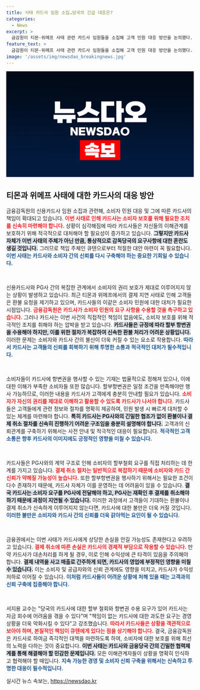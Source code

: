 ```yaml
---
title: 사태 카드사 임원 소집…당국의 긴급 대응은?
categories:
  - News
excerpt: >
  금감원이 티몬·위메프 사태 관련 카드사 임원들을 소집해 고객 민원 대응 방안을 논의했다. 카드사는 할부 철회와 항변권 수용을 요구받을 가능성에 불안감을 느끼고 있다. 책임 주체 큐텐 대신 일부 손실을 떠안아야 할 상황에 카드업계가 긴장하고 있다.
feature_text: >
  금감원이 티몬·위메프 사태 관련 카드사 임원들을 소집해 고객 민원 대응 방안을 논의했다. 카드사는 할부 철회와 항변권 수용을 요구받을 가능성에 불안감을 느끼고 있다. 책임 주체 큐텐 대신 일부 손실을 떠안아야 할 상황에 카드업계가 긴장하고 있다.
image: '/assets/img/newsdao_breakingnews.jpg'
---
```


<p><img src="/assets/img/newsdao_breakingnews.jpg" alt="pcversion 속보" /></p>

<h2 data-ke-size="size26">티몬과 위메프 사태에 대한 카드사의 대응 방안</h2>

<p>금융감독원의 신용카드사 임원 소집과 관련해, 소비자 민원 대응 및 그에 따른 카드사의 책임이 확대되고 있습니다. <b><span style="color: #ee2323;">이번 사태로 인해 카드사는 소비자 보호를 위해 필요한 조치를 신속히 마련해야 합니다.</span></b> 상황이 심각해짐에 따라 카드사들은 자신들의 이해관계를 보호하기 위해 적극적으로 대처해야 할 필요성이 증가하고 있습니다. <b><span style="background-color: #21538527;">그렇지만 카드사 자체가 이번 사태의 주체가 아닌 만큼, 통상적으로 감독당국의 요구사항에 대한 혼란도 생길 것입니다.</span></b> 그러므로 책임 주체인 큐텐으로부터 적절한 대안 마련이 꼭 필요합니다. <b><span style="color: #1a5490;">이번 사태는 카드사와 소비자 간의 신뢰를 다시 구축해야 하는 중요한 기회일 수 있습니다.</span></b></p>

<p data-ke-size="size16">&nbsp;</p>

<p>신용카드사와 PG사 간의 복잡한 관계에서 소비자의 권리 보호가 제대로 이루어지지 않는 상황이 발생하고 있습니다. 최근 티몬과 위메프에서의 결제 지연 사태로 인해 고객들은 환불 요청을 제기하고 있으며, 카드사들의 이같은 소비자 민원에 대한 대처가 필요한 시점입니다. <b><span style="color: #ee2323;">금융감독원은 카드사가 소비자 민원의 요구 사항을 수용할 것을 촉구하고 있습니다.</span></b> 그러나 카드사는 이번 사건의 직접적인 책임이 없음에도, 소비자 보호를 위해 적극적인 조치를 취해야 하는 압박을 받고 있습니다. <b><span style="background-color: #21538527;">카드사들은 규정에 따라 할부 항변권을 수용해야 하지만, 이를 위한 절차가 복잡하여 신속한 환불 처리가 어려운 상황입니다.</span></b> 이러한 문제는 소비자와 카드사 간의 불신이 더욱 커질 수 있는 요소로 작용합니다. <b><span style="color: #1a5490;">따라서 카드사는 고객들의 신뢰를 회복하기 위해 투명한 소통과 적극적인 대처가 필수적입니다.</span></b></p>

<p data-ke-size="size16">&nbsp;</p>

<p>소비자들이 카드사에 항변권을 행사할 수 있는 기재는 법율적으로 정해져 있으나, 이에 대한 이해가 부족한 소비자들 또한 많습니다. 할부항변권은 일정 조건을 만족해야만 행사 가능하므로, 이러한 내용을 카드사가 고객에게 충분히 안내할 필요가 있습니다. <b><span style="color: #ee2323;">소비자가 자신의 권리를 제대로 이해하고 활용할 수 있도록 카드사가 나서야 합니다.</span></b> 카드사들은 고객들에게 관련 정보와 절차를 명확히 제공하여, 민원 발생 시 빠르게 대처할 수 있는 체계를 마련해야 합니다. <b><span style="background-color: #21538527;">특히 카드사는 PG사와의 긴밀한 협조가 없이 환불이나 결제 취소 절차를 신속히 진행하기 어려운 구조임을 충분히 설명해야 합니다.</span></b> 고객과의 신뢰관계를 구축하기 위해서는 사전 안내 및 적극적인 대응이 필요합니다. <b><span style="color: #1a5490;">적극적인 고객 소통은 향후 카드사의 이미지에도 긍정적인 영향을 미칠 수 있습니다.</span></b></p>

<p data-ke-size="size16">&nbsp;</p>

<p>카드사들은 PG사와의 계약 구조로 인해 소비자의 할부철회 요구를 직접 처리하는 데 한계를 가지고 있습니다. <b><span style="color: #ee2323;">결제 취소 절차는 일반적으로 복잡하기 때문에 소비자와 카드 간 신뢰가 약해질 가능성이 높습니다.</span></b> 또한 할부항변권을 행사하기 위해서는 필요한 조건이 다수 존재하기 때문에, 카드사 자체가 이를 운영하는 데 어려움이 있을 수 있습니다. <b><span style="background-color: #21538527;">결국 카드사는 소비자 요구를 PG사에 전달해야 하고, PG사는 재확인 후 결제를 취소해야 하기 때문에 과정이 지연될 수 있습니다.</span></b> 이러한 과정에서 고객들이 기대하는 환불이나 결제 취소가 신속하게 이루어지지 않는다면, 카드사에 대한 불만은 더욱 커질 것입니다. <b><span style="color: #1a5490;">이러한 불만은 소비자와 카드사 간의 신뢰를 더욱 갉아먹는 요인이 될 수 있습니다.</span></b></p>

<p data-ke-size="size16">&nbsp;</p>

<p>금융권에서는 이번 사태가 카드사에게 상당한 손실을 안길 가능성도 존재한다고 우려하고 있습니다. <b><span style="color: #ee2323;">결제 취소에 따른 손실은 카드사의 경제적 부담으로 작용할 수 있습니다.</span></b> 만약 카드사가 대손처리를 하게 될 경우, 이로 인해 수익성에 큰 타격이 있음을 주의해야 합니다. <b><span style="background-color: #21538527;">결제 내역을 사고 매출로 간주하게 되면, 카드사의 영업에 부정적인 영향을 미칠 수 있습니다.</span></b> 이는 소비자 및 공급자와의 신뢰 관계에도 영향을 미치고, 카드사가 수익성 저하로 이어질 수 있습니다. <b><span style="color: #1a5490;">이처럼 카드사들이 어려운 상황에 처해 있을 때는 고객과의 신뢰 구축에 집중해야 합니다.</span></b></p>

<p data-ke-size="size16">&nbsp;</p>

<p>서지용 교수는 "당국의 카드사에 대한 할부 철회와 항변권 수용 요구가 있어 카드사는 자금 회수에 어려움을 겪을 수 있다"며 "책임이 없는 카드사에 대한 과도한 요구는 경영상황을 더욱 악화시킬 수 있다"고 강조했습니다. <b><span style="color: #ee2323;">따라서 카드사들은 상황을 객관적으로 보아야 하며, 본질적인 책임이 큐텐에게 있다는 점을 상기해야 합니다.</span></b> 결국, 금융감독원은 카드사로 하여금 즉각적인 대책을 마련하도록 하여, 소비자에 대한 보호를 위해 최선의 노력을 다하는 것이 중요합니다. <b><span style="background-color: #21538527;">이번 사태는 카드사와 금융당국 간의 긴밀한 협력체계를 통해 해결해야 할 민감한 문제입니다.</span></b> 모든 이해관계자들이 상황을 명확히 인식하고 협력해야 할 때입니다. <b><span style="color: #1a5490;">지속 가능한 경영 및 소비자 신뢰 구축을 위해서는 신속하고 투명한 대응이 필수적입니다.</span></b></p>
실시간 뉴스 속보는, <a href="https://newsdao.kr" rel="dofollow">https://newsdao.kr</a>


